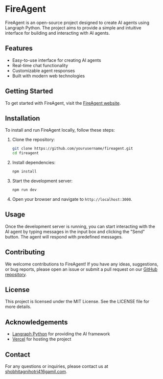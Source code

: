 # FireAgent

FireAgent is an open-source project designed to create AI agents using Langraph Python. The project aims to provide a simple and intuitive interface for building and interacting with AI agents.

## Features

- Easy-to-use interface for creating AI agents
- Real-time chat functionality
- Customizable agent responses
- Built with modern web technologies

## Getting Started

To get started with FireAgent, visit the [FireAgent website](https://fireagent-six.vercel.app).

## Installation

To install and run FireAgent locally, follow these steps:

1. Clone the repository:
    ```sh
    git clone https://github.com/yourusername/fireagent.git
    cd fireagent
    ```

2. Install dependencies:
    ```sh
    npm install
    ```

3. Start the development server:
    ```sh
    npm run dev
    ```

4. Open your browser and navigate to `http://localhost:3000`.

## Usage

Once the development server is running, you can start interacting with the AI agent by typing messages in the input box and clicking the "Send" button. The agent will respond with predefined messages.

## Contributing

We welcome contributions to FireAgent! If you have any ideas, suggestions, or bug reports, please open an issue or submit a pull request on our [GitHub repository](https://github.com/yourusername/fireagent).

## License

This project is licensed under the MIT License. See the LICENSE file for more details.

## Acknowledgements

- [Langraph Python](https://langraph.com) for providing the AI framework
- [Vercel](https://vercel.com) for hosting the project

## Contact

For any questions or inquiries, please contact us at [shobhitagnihotri416gamil.com]().
